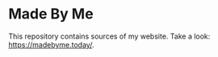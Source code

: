 # Made By Me

This repository contains sources of my website. Take a look: <https://madebyme.today/>.
